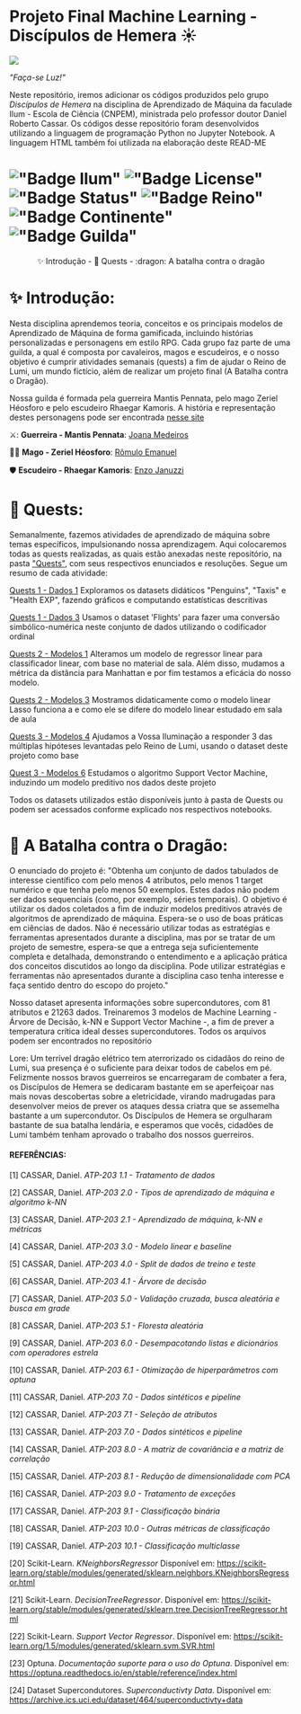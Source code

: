 #  Projeto Final Machine Learning - Discípulos de Hemera ☀️

<img src="https://github.com/user-attachments/assets/1607eb2b-f452-4ea1-af3b-0c96546e17fd">

*"Faça-se Luz!"*

Neste repositório, iremos adicionar os códigos produzidos pelo grupo *Discípulos de Hemera* na disciplina de Aprendizado de Máquina da faculade Ilum - Escola de Ciência (CNPEM), ministrada pelo professor doutor Daniel Roberto Cassar. Os códigos desse repositório foram desenvolvidos utilizando a linguagem de programação Python no Jupyter Notebook. A linguagem HTML também foi utilizada na elaboração deste READ-ME

# !["Badge Ilum"](https://img.shields.io/badge/Ilum%20-%20purple) !["Badge License"](https://img.shields.io/badge/License%20-%20MIT%20-%20green) !["Badge Status"](https://img.shields.io/badge/Status-Em_constru%C3%A7%C3%A3o-yellow) !["Badge Reino"](https://img.shields.io/badge/Reino-Lumi-red) !["Badge Continente"](https://img.shields.io/badge/Continente-Senepem-blue) !["Badge Guilda"](https://img.shields.io/badge/Guilda-Discípulos_de_Hemera-white)

<p align="center">
  ✨ Introdução -
  🧭 Quests -
  :dragon: A batalha contra o dragão
</p>

# ✨ Introdução:
Nesta disciplina aprendemos teoria, conceitos e os principais modelos de Aprendizado de Máquina de forma gamificada, incluindo histórias personalizadas e personagens em estilo RPG. Cada grupo faz parte de uma guilda, a qual é composta por cavaleiros, magos e escudeiros, e o nosso objetivo é cumprir atividades semanais (quests) a fim de ajudar o Reino de Lumi, um mundo fictício, além de realizar um projeto final (A Batalha contra o Dragão).

Nossa guilda é formada pela guerreira Mantis Pennata, pelo mago Zeriel Héosforo e pelo escudeiro Rhaegar Kamoris. A história e representação destes personagens pode ser encontrada <a href="https://discipulosdehemera.vercel.app/"> nesse site</a>

⚔️: **Guerreira - Mantis Pennata**: [Joana Medeiros](https://github.com/JojoMolinetes)

:mage_man: **Mago - Zeriel Héosforo**: [Rômulo Emanuel](https://github.com/Romulo177)

:shield: **Escudeiro - Rhaegar Kamoris**: [Enzo Januzzi](https://github.com/EnzoJanuzzi)

# 🧭 Quests:
Semanalmente, fazemos atividades de aprendizado de máquina sobre temas específicos, impulsionando nossa aprendizagem. Aqui colocaremos todas as quests realizadas, as quais estão anexadas neste repositório, na pasta <a href="Quests"> "Quests"</a>, com seus respectivos enunciados e resoluções. Segue um resumo de cada atividade:

[Quests 1 - Dados 1](Quests/Quests%201%20-%20Dados%201.ipynb) Exploramos os datasets didáticos "Penguins", "Taxis" e "Health EXP", fazendo gráficos e computando estatísticas descritivas

[Quests 1 - Dados 3](Quests/Quests%201%20-%20Dados%203.ipynb) Usamos o dataset 'Flights' para fazer uma conversão simbólico-numérica neste conjunto de dados utilizando o codificador ordinal

[Quests 2 - Modelos 1](Quests/Quests%202%20-%20Modelos%201.ipynb) Alteramos um modelo de regressor linear para classificador linear, com base no material de sala. Além disso, mudamos a métrica da distância para Manhattan e por fim testamos a eficácia do nosso modelo.

[Quests 2 - Modelos 3](Quests/Quests%202%20-%20Modelos%203.ipynb) Mostramos didaticamente como o modelo linear Lasso funciona a e como ele se difere do modelo linear estudado em sala de aula 

[Quests 3 - Modelos 4](Quests/Quests%203%20-%20Modelos%204.ipynb) Ajudamos a Vossa Iluminação a responder 3 das múltiplas hipóteses levantadas pelo Reino de Lumi, usando o dataset deste projeto como base

[Quest 3 - Modelos 6](Quests/Quests%203%20-%20Modelos%206.ipynb) Estudamos o algoritmo Support Vector Machine, induzindo um modelo preditivo nos dados deste projeto

Todos os datasets utilizados estão disponíveis junto à pasta de Quests ou podem ser acessados conforme explicado nos respectivos notebooks.

# 🐉 A Batalha contra o Dragão:
O enunciado do projeto é: "Obtenha um conjunto de dados tabulados de interesse científico com pelo menos 4 atributos, pelo menos 1 target numérico e que tenha pelo menos 50
exemplos. Estes dados não podem ser dados sequenciais (como, por exemplo, séries temporais). O objetivo é utilizar os dados coletados a fim de induzir modelos preditivos através de algoritmos de aprendizado de máquina. Espera-se o uso de boas práticas em ciências de dados. Não é necessário utilizar todas as estratégias e ferramentas apresentados durante a disciplina, mas por se tratar de um projeto de semestre, espera-se que a entrega seja suficientemente completa e detalhada, demonstrando o entendimento e a aplicação prática dos conceitos discutidos ao longo da disciplina. Pode utilizar estratégias e ferramentas não apresentados durante a disciplina caso tenha interesse e faça sentido dentro do escopo do projeto."

Nosso dataset apresenta informações sobre supercondutores, com 81 atributos e 21263 dados. Treinaremos 3 modelos de Machine Learning - Árvore de Decisão, k-NN e Support Vector Machine -, a fim de prever a temperatura crítica ideal desses supercondutores. Todos os arquivos podem ser encontrados no repositório

Lore: Um terrível dragão elétrico tem aterrorizado os cidadãos do reino de Lumi, sua presença é o suficiente para deixar todos de cabelos em pé. Felizmente nossos bravos guerreiros se encarregaram de combater a fera, os Discípulos de Hemera se dedicaram bastante em se aperfeiçoar nas mais novas descobertas sobre a eletricidade, virando madrugadas para desenvolver meios de prever os ataques dessa criatra que se assemelha bastante a um supercondutor. Os Discípulos de Hemera se orgulharam bastante de sua batalha lendária, e esperamos que vocês, cidadões de Lumi também tenham aprovado o trabalho dos nossos guerreiros.

#### REFERÊNCIAS:

[1] CASSAR, Daniel. *ATP-203 1.1 - Tratamento de dados*

[2] CASSAR, Daniel. *ATP-203 2.0 - Tipos de aprendizado de máquina e algoritmo k-NN*

[3] CASSAR, Daniel. *ATP-203 2.1 - Aprendizado de máquina, k-NN e métricas*

[4] CASSAR, Daniel. *ATP-203 3.0 - Modelo linear e baseline*

[5] CASSAR, Daniel. *ATP-203 4.0 - Split de dados de treino e teste*

[6] CASSAR, Daniel. *ATP-203 4.1 - Árvore de decisão*

[7] CASSAR, Daniel. *ATP-203 5.0 - Validação cruzada, busca aleatória e busca em grade*

[8] CASSAR, Daniel. *ATP-203 5.1 - Floresta aleatória*

[9] CASSAR, Daniel. *ATP-203 6.0 - Desempacotando listas e dicionários com operadores estrela*

[10] CASSAR, Daniel. *ATP-203 6.1 - Otimização de hiperparâmetros com optuna*

[11] CASSAR, Daniel. *ATP-203 7.0 - Dados sintéticos e pipeline*

[12] CASSAR, Daniel. *ATP-203 7.1 - Seleção de atributos*

[13] CASSAR, Daniel. *ATP-203 7.0 - Dados sintéticos e pipeline*

[14] CASSAR, Daniel. *ATP-203 8.0 - A matriz de covariância e a matriz de correlação*

[15] CASSAR, Daniel. *ATP-203 8.1 - Redução de dimensionalidade com PCA*

[16] CASSAR, Daniel. *ATP-203 9.0 - Tratamento de exceções*

[17] CASSAR, Daniel. *ATP-203 9.1 - Classificação binária*

[18] CASSAR, Daniel. *ATP-203 10.0 - Outras métricas de classificação*

[19] CASSAR, Daniel. *ATP-203 10.1 - Classificação multiclasse*

[20] Scikit-Learn. *KNeighborsRegressor* Disponível em:
https://scikit-learn.org/stable/modules/generated/sklearn.neighbors.KNeighborsRegressor.html

[21] Scikit-Learn. *DecisionTreeRegressor*. Disponível em: https://scikit-learn.org/stable/modules/generated/sklearn.tree.DecisionTreeRegressor.html

[22] Scikit-Learn. *Support Vector Regressor*. Disponível em: https://scikit-learn.org/1.5/modules/generated/sklearn.svm.SVR.html

[23] Optuna. *Documentação suporte para o uso do Optuna*. Disponível em: https://optuna.readthedocs.io/en/stable/reference/index.html

[24] Dataset Supercondutores. *Superconductivty Data*. Disponível em: https://archive.ics.uci.edu/dataset/464/superconductivty+data

